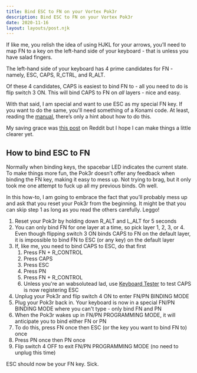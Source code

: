 ```yaml
---
title: Bind ESC to FN on your Vortex Pok3r
description: Bind ESC to FN on your Vortex Pok3r
date: 2020-11-16
layout: layouts/post.njk
---
```


If like me, you relish the idea of using HJKL for your arrows, you’ll need to map FN to a key on the left-hand side of your keyboard - that is unless you have salad fingers.

The left-hand side of your keyboard has 4 prime candidates for FN - namely, ESC, CAPS, R_CTRL, and R_ALT. 

Of these 4 candidates, CAPS is easiest to bind FN to - all you need to do is flip switch 3 ON. This will bind CAPS to FN on *all* layers - nice and easy. 

With that said, I am special and want to use ESC as my special FN key. If you want to do the same, you'll need something of a Konami code. At least, reading the [manual](http://www.vortexgear.tw/db/upload/webdata4/6vortex_20166523361966663.pdf), there’s only a hint about how to do this.

My saving grace was [this post](https://www.reddit.com/r/MechanicalKeyboards/comments/35uy60/guide_howto_program_your_pok3r_programming_layers/) on Reddit but I hope I can make things a little clearer yet.

## How to bind ESC to FN

Normally when binding keys, the spacebar LED indicates the current state. To make things more fun, the Pok3r doesn’t offer any feedback when binding the FN key, making it easy to mess up. Not trying to brag, but it only took me one attempt to fuck up all my previous binds. Oh well.

In this how-to, I am going to embrace the fact that you’ll probably mess up and ask that you reset your Pok3r from the beginning. It might be that you can skip step 1 as long as you read the others carefully. Leggo!

1. Reset your Pok3r by holding down R_ALT and L_ALT for 5 seconds
2. You can only bind FN for one layer at a time, so pick layer 1, 2, 3, or 4. Even though flipping switch 3 ON binds CAPS to FN on the default layer, it is impossible to bind FN to ESC (or any key) on the default layer
3. If, like me, you need to bind CAPS to ESC, do that first 
	1. Press FN + R_CONTROL
	2. Press CAPS
	3. Press ESC
	4. Press PN
	5. Press FN + R_CONTROL
	6. Unless you're an wabsolutead lad, use [Keyboard Tester](https://www.keyboardtester.com/tester.html) to test CAPS is now registering ESC
4. Unplug your Pok3r and flip switch 4 ON to enter FN/PN BINDING MODE 
5. Plug your Pok3r back in. Your keyboard is now in a special FN/PN BINDING MODE where you can't type - only bind FN and PN
6. When the Pok3r wakes up in FN/PN PROGRAMMING MODE, it will anticipate you to bind either FN or PN
7. To do this, press FN once then ESC (or the key you want to bind FN to) once
8. Press PN once then PN once 
9. Flip switch 4 OFF to exit FN/PN PROGRAMMING MODE (no need to unplug this time)

ESC should now be your FN key. Sick.
